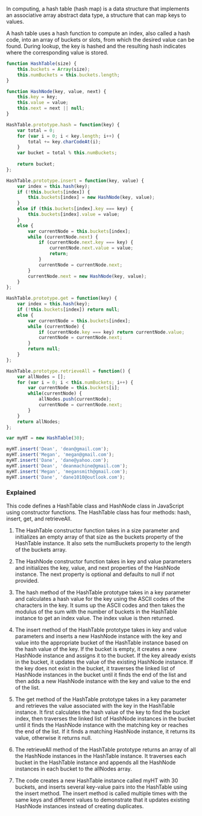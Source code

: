 In computing, a hash table (hash map) is a data structure that implements an associative array abstract data type, a structure that can map keys to values. 

A hash table uses a hash function to compute an index, also called a hash code, into an array of buckets or slots, from which the desired value can be found. During lookup, the key is hashed and the resulting hash indicates where the corresponding value is stored.

```js
function HashTable(size) {
	this.buckets = Array(size);
	this.numBuckets = this.buckets.length;
}

function HashNode(key, value, next) {
	this.key = key;
	this.value = value;
	this.next = next || null;
}

HashTable.prototype.hash = function(key) {
	var total = 0;
	for (var i = 0; i < key.length; i++) {
		total += key.charCodeAt(i);
	}
	var bucket = total % this.numBuckets;
	
	return bucket;
};

HashTable.prototype.insert = function(key, value) {
	var index = this.hash(key);
	if (!this.buckets[index]) {
		this.buckets[index] = new HashNode(key, value);
	}
	else if (this.buckets[index].key === key) {
		this.buckets[index].value = value;
	}
	else {
		var currentNode = this.buckets[index];
		while (currentNode.next) {
			if (currentNode.next.key === key) {
				currentNode.next.value = value;
				return;
			}
			currentNode = currentNode.next;
		}
		currentNode.next = new HashNode(key, value);
	}
};

HashTable.prototype.get = function(key) {
	var index = this.hash(key);
	if (!this.buckets[index]) return null;
	else {
		var currentNode = this.buckets[index];
		while (currentNode) {
			if (currentNode.key === key) return currentNode.value;
			currentNode = currentNode.next;
		}
		return null;
	}
};

HashTable.prototype.retrieveAll = function() {
	var allNodes = [];
	for (var i = 0; i < this.numBuckets; i++) {
		var currentNode = this.buckets[i];
		while(currentNode) {
			allNodes.push(currentNode);
			currentNode = currentNode.next;
		}
	}
	return allNodes;
};

var myHT = new HashTable(30);

myHT.insert('Dean', 'dean@gmail.com');
myHT.insert('Megan', 'megan@gmail.com');
myHT.insert('Dane', 'dane@yahoo.com');
myHT.insert('Dean', 'deanmachine@gmail.com');
myHT.insert('Megan', 'megansmith@gmail.com');
myHT.insert('Dane', 'dane1010@outlook.com');
```

### Explained

This code defines a HashTable class and HashNode class in JavaScript using constructor functions. The HashTable class has four methods: hash, insert, get, and retrieveAll.

1.  The HashTable constructor function takes in a size parameter and initializes an empty array of that size as the buckets property of the HashTable instance. It also sets the numBuckets property to the length of the buckets array.
    
2.  The HashNode constructor function takes in key and value parameters and initializes the key, value, and next properties of the HashNode instance. The next property is optional and defaults to null if not provided.
    
3.  The hash method of the HashTable prototype takes in a key parameter and calculates a hash value for the key using the ASCII codes of the characters in the key. It sums up the ASCII codes and then takes the modulus of the sum with the number of buckets in the HashTable instance to get an index value. The index value is then returned.
    
4.  The insert method of the HashTable prototype takes in key and value parameters and inserts a new HashNode instance with the key and value into the appropriate bucket of the HashTable instance based on the hash value of the key. If the bucket is empty, it creates a new HashNode instance and assigns it to the bucket. If the key already exists in the bucket, it updates the value of the existing HashNode instance. If the key does not exist in the bucket, it traverses the linked list of HashNode instances in the bucket until it finds the end of the list and then adds a new HashNode instance with the key and value to the end of the list.
    
5.  The get method of the HashTable prototype takes in a key parameter and retrieves the value associated with the key in the HashTable instance. It first calculates the hash value of the key to find the bucket index, then traverses the linked list of HashNode instances in the bucket until it finds the HashNode instance with the matching key or reaches the end of the list. If it finds a matching HashNode instance, it returns its value, otherwise it returns null.
    
6.  The retrieveAll method of the HashTable prototype returns an array of all the HashNode instances in the HashTable instance. It traverses each bucket in the HashTable instance and appends all the HashNode instances in each bucket to the allNodes array.
    
7.  The code creates a new HashTable instance called myHT with 30 buckets, and inserts several key-value pairs into the HashTable using the insert method. The insert method is called multiple times with the same keys and different values to demonstrate that it updates existing HashNode instances instead of creating duplicates.